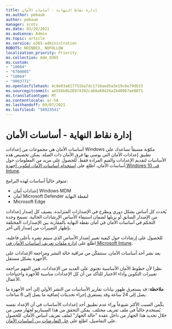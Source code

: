 ```yaml
---
title: إدارة نقاط النهاية - أساسات الأمان
ms.author: pebaum
author: pebaum
manager: scotv
ms.date: 03/29/2021
ms.audience: Admin
ms.topic: article
ms.service: o365-administration
ROBOTS: NOINDEX, NOFOLLOW
localization_priority: Priority
ms.collection: Adm_O365
ms.custom:
- "10084"
- "6700005"
- "10064"
- "9003771"
ms.openlocfilehash: 4c8e03a817751ba7dc1710aed5a3e19c6e79db33
ms.sourcegitcommit: ae556b6b26974392ca68a68426a2b40967ae0071
ms.translationtype: MT
ms.contentlocale: ar-SA
ms.lasthandoff: 09/07/2021
ms.locfileid: "58923541"
---
```

# <a name="endpoint-manager---security-baselines"></a>إدارة نقاط النهاية - أساسات الأمان

أساسات الأمان هي مجموعات من إعدادات Windows مكوّنة مسبقاً تساعدك على تطبيق إعدادات الأمان التي يوصي بها فرق الأمان ذات الصلة. يمكن تخصيص هذه الأساسات لتقديم الإعدادات والقيم المرادة فقط. للحصول على مزيد من المعلومات حول أساسات الأمان، اطلع على [استخدام أساسات الأمان لتكوين أجهزة Windows 10 في Intune](https://docs.microsoft.com/mem/intune/protect/security-baselines).

متوفر حالياً أساسات لهذه البرامج:

- إعدادات أمان Windows MDM
- أمان Microsoft Defender لنقطة النهاية
- Microsoft Edge

يُحدث كل أساس بشكل دوري ويطرح في الإصدارات المتزايدة. يضيف كل إصدار إعدادات من الإصدار السابق أو يزيلها لضمان استيفاء الأساس الإرشادات الحالية. تسمح وحدة التحكم في أساسات الأمان في أمان نقطة النهاية بالمقارنة بين الإصدارات المختلفة بإظهار التغييرات من إصدار إلى آخر.

للحصول على إرشادات حول كيفية تغيير إصدار الأساس الذي سيتم نشره بأعلى فاعلية، اطلع على [إدارة ملفات تعريف أساسات الأمان في Microsoft Intune](https://docs.microsoft.com/mem/intune/protect/security-baselines-configure).

بعد نشر أحد أساسات الأمان، ستتمكّن من مراقبة حالة النشر ومراجعة الإعدادات على الأجهزة بشكل مستقل.

نظرا لأن خطوط الأمان الأساسية تحتوي على العديد من الإعدادات، فمن المهم مراجعة تغييرات التكوين وأداء الاختبار للتأكد من أن كل الإعدادات مناسبة للأجهزة واحتياجات الأعمال.

**ملاحظة:** قد يستغرق ظهور بيانات تقارير الأساسات من النشر الأولي إلى أحد الأجهزة ما يصل إلى 24 ساعة وقد يستغرق إجراء تحديثات إضافية ما يصل إلى 6 ساعات. 

يكّمن السبب الأكثر شيوعاً وراء عدم تطبيق أحد إعدادات الأساسات في أن الإعداد نفسه يُستخدم حالياً في ملف تعريف مختلف. يمكن التحقق من هذا السيناريو لجهاز معين من خلال تحديد هذا الجهاز من داخل عقدة "حالة الجهاز" لملف تعريف أساس الأمان. للحصول على التفاصيل، اطلع على [حل التعارضات بين أساسات الأمان](https://docs.microsoft.com/mem/intune/protect/security-baselines-monitor#resolve-conflicts-for-security-baselines).